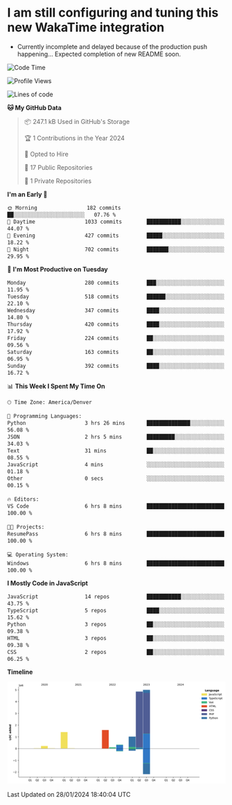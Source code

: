 # I am still configuring and tuning this new WakaTime integration
- Currently incomplete and delayed because of the production push happening... Expected completion of new README soon.
<!--START_SECTION:waka-->
![Code Time](http://img.shields.io/badge/Code%20Time-453%20hrs%2019%20mins-blue)

![Profile Views](http://img.shields.io/badge/Profile%20Views-0-blue)

![Lines of code](https://img.shields.io/badge/From%20Hello%20World%20I%27ve%20Written-14.5%20million%20lines%20of%20code-blue)

**🐱 My GitHub Data** 

> 📦 247.1 kB Used in GitHub's Storage 
 > 
> 🏆 1 Contributions in the Year 2024
 > 
> 💼 Opted to Hire
 > 
> 📜 17 Public Repositories 
 > 
> 🔑 1 Private Repositories 
 > 
**I'm an Early 🐤** 

```text
🌞 Morning                182 commits         ██░░░░░░░░░░░░░░░░░░░░░░░   07.76 % 
🌆 Daytime                1033 commits        ███████████░░░░░░░░░░░░░░   44.07 % 
🌃 Evening                427 commits         █████░░░░░░░░░░░░░░░░░░░░   18.22 % 
🌙 Night                  702 commits         ███████░░░░░░░░░░░░░░░░░░   29.95 % 
```
📅 **I'm Most Productive on Tuesday** 

```text
Monday                   280 commits         ███░░░░░░░░░░░░░░░░░░░░░░   11.95 % 
Tuesday                  518 commits         ██████░░░░░░░░░░░░░░░░░░░   22.10 % 
Wednesday                347 commits         ████░░░░░░░░░░░░░░░░░░░░░   14.80 % 
Thursday                 420 commits         ████░░░░░░░░░░░░░░░░░░░░░   17.92 % 
Friday                   224 commits         ██░░░░░░░░░░░░░░░░░░░░░░░   09.56 % 
Saturday                 163 commits         ██░░░░░░░░░░░░░░░░░░░░░░░   06.95 % 
Sunday                   392 commits         ████░░░░░░░░░░░░░░░░░░░░░   16.72 % 
```


📊 **This Week I Spent My Time On** 

```text
🕑︎ Time Zone: America/Denver

💬 Programming Languages: 
Python                   3 hrs 26 mins       ██████████████░░░░░░░░░░░   56.08 % 
JSON                     2 hrs 5 mins        █████████░░░░░░░░░░░░░░░░   34.03 % 
Text                     31 mins             ██░░░░░░░░░░░░░░░░░░░░░░░   08.55 % 
JavaScript               4 mins              ░░░░░░░░░░░░░░░░░░░░░░░░░   01.18 % 
Other                    0 secs              ░░░░░░░░░░░░░░░░░░░░░░░░░   00.15 % 

🔥 Editors: 
VS Code                  6 hrs 8 mins        █████████████████████████   100.00 % 

🐱‍💻 Projects: 
ResumePass               6 hrs 8 mins        █████████████████████████   100.00 % 

💻 Operating System: 
Windows                  6 hrs 8 mins        █████████████████████████   100.00 % 
```

**I Mostly Code in JavaScript** 

```text
JavaScript               14 repos            ███████████░░░░░░░░░░░░░░   43.75 % 
TypeScript               5 repos             ████░░░░░░░░░░░░░░░░░░░░░   15.62 % 
Python                   3 repos             ██░░░░░░░░░░░░░░░░░░░░░░░   09.38 % 
HTML                     3 repos             ██░░░░░░░░░░░░░░░░░░░░░░░   09.38 % 
CSS                      2 repos             ██░░░░░░░░░░░░░░░░░░░░░░░   06.25 % 
```



**Timeline**

![Lines of Code chart](https://raw.githubusercontent.com/certifiedbice/certifiedbice/main/assets/bar_graph.png)


 Last Updated on 28/01/2024 18:40:04 UTC
<!--END_SECTION:waka-->
